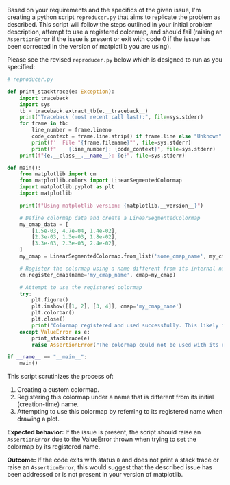 Based on your requirements and the specifics of the given issue, I'm creating a python script `reproducer.py` that aims to replicate the problem as described. This script will follow the steps outlined in your initial problem description, attempt to use a registered colormap, and should fail (raising an `AssertionError` if the issue is present or exit with code 0 if the issue has been corrected in the version of matplotlib you are using).

Please see the revised `reproducer.py` below which is designed to run as you specified:

```python
# reproducer.py

def print_stacktrace(e: Exception):
    import traceback
    import sys
    tb = traceback.extract_tb(e.__traceback__)
    print("Traceback (most recent call last):", file=sys.stderr)
    for frame in tb:
        line_number = frame.lineno
        code_context = frame.line.strip() if frame.line else "Unknown"
        print(f'  File "{frame.filename}"', file=sys.stderr)
        print(f"    {line_number}: {code_context}", file=sys.stderr)
    print(f"{e.__class__.__name__}: {e}", file=sys.stderr)

def main():
    from matplotlib import cm
    from matplotlib.colors import LinearSegmentedColormap
    import matplotlib.pyplot as plt
    import matplotlib

    print(f"Using matplotlib version: {matplotlib.__version__}")

    # Define colormap data and create a LinearSegmentedColormap
    my_cmap_data = [
        [1.5e-03, 4.7e-04, 1.4e-02],
        [2.3e-03, 1.3e-03, 1.8e-02],
        [3.3e-03, 2.3e-03, 2.4e-02],
    ]
    my_cmap = LinearSegmentedColormap.from_list('some_cmap_name', my_cmap_data)

    # Register the colormap using a name different from its internal name
    cm.register_cmap(name='my_cmap_name', cmap=my_cmap)

    # Attempt to use the registered colormap
    try:
        plt.figure()
        plt.imshow([[1, 2], [3, 4]], cmap='my_cmap_name')
        plt.colorbar()
        plt.close()
        print("Colormap registered and used successfully. This likely indicates the issue has been fixed.")
    except ValueError as e:
        print_stacktrace(e)
        raise AssertionError("The colormap could not be used with its registered name.") from e

if __name__ == "__main__":
    main()
```

This script scrutinizes the process of:
1. Creating a custom colormap.
2. Registering this colormap under a name that is different from its initial (creation-time) name.
3. Attempting to use this colormap by referring to its registered name when drawing a plot.

**Expected behavior:** If the issue is present, the script should raise an `AssertionError` due to the ValueError thrown when trying to set the colormap by its registered name.

**Outcome:** If the code exits with status `0` and does not print a stack trace or raise an `AssertionError`, this would suggest that the described issue has been addressed or is not present in your version of matplotlib.
